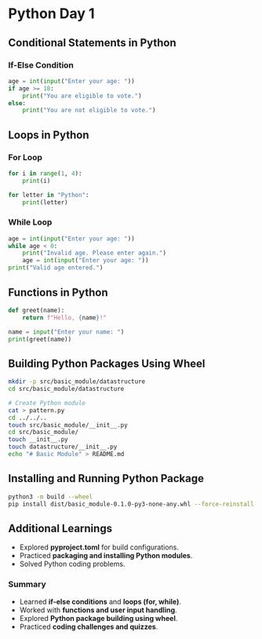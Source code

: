 # Python Day 1

## **Conditional Statements in Python**
### **If-Else Condition**
```python
age = int(input("Enter your age: "))
if age >= 18:
    print("You are eligible to vote.")
else:
    print("You are not eligible to vote.")
```

## **Loops in Python**
### **For Loop**
```python
for i in range(1, 4):
    print(i)

for letter in "Python":
    print(letter)
```

### **While Loop**
```python
age = int(input("Enter your age: "))
while age < 0:
    print("Invalid age. Please enter again.")
    age = int(input("Enter your age: "))
print("Valid age entered.")
```

## **Functions in Python**
```python
def greet(name):
    return f"Hello, {name}!"

name = input("Enter your name: ")
print(greet(name))
```

## **Building Python Packages Using Wheel**
```sh
mkdir -p src/basic_module/datastructure
cd src/basic_module/datastructure

# Create Python module
cat > pattern.py
cd ../../..
touch src/basic_module/__init__.py
cd src/basic_module/
touch __init__.py
touch datastructure/__init__.py
echo "# Basic Module" > README.md
```

## **Installing and Running Python Package**
```sh
python3 -m build --wheel
pip install dist/basic_module-0.1.0-py3-none-any.whl --force-reinstall
```

## **Additional Learnings**
- Explored **pyproject.toml** for build configurations.
- Practiced **packaging and installing Python modules**.
- Solved Python coding problems.

### **Summary**
- Learned **if-else conditions** and **loops (for, while)**.
- Worked with **functions and user input handling**.
- Explored **Python package building using wheel**.
- Practiced **coding challenges and quizzes**.
